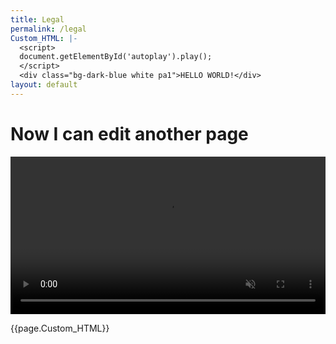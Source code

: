 ```yaml
---
title: Legal
permalink: /legal
Custom_HTML: |-
  <script>
  document.getElementById('autoplay').play();
  </script>
  <div class="bg-dark-blue white pa1">HELLO WORLD!</div>
layout: default
---
```

# Now I can edit another page

<video id="autoplay" width="100%" loop muted playsinline controls>
    <source src="/uploads/Wellbeing_2.mp4" type="video/mp4">
</video>

{{page.Custom_HTML}}